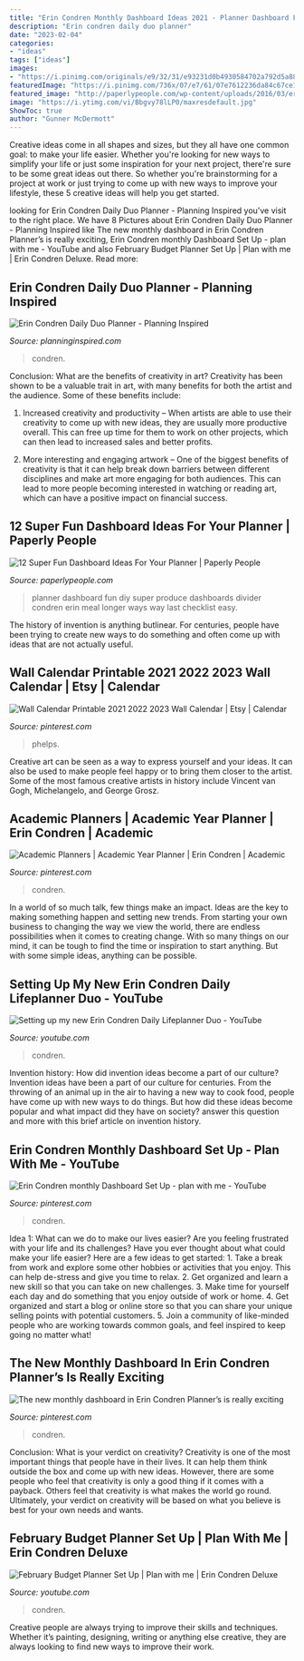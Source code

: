 ```yaml
---
title: "Erin Condren Monthly Dashboard Ideas 2021 - Planner Dashboard Fun Diy Super Produce Dashboards Divider Condren Erin Meal Longer Ways Way Last Checklist Easy"
description: "Erin condren daily duo planner"
date: "2023-02-04"
categories:
- "ideas"
tags: ["ideas"]
images:
- "https://i.pinimg.com/originals/e9/32/31/e93231d0b4930584702a792d5a88c8ba.jpg"
featuredImage: "https://i.pinimg.com/736x/07/e7/61/07e7612236da84c67ce19e43ddb0a34a.jpg"
featured_image: "http://paperlypeople.com/wp-content/uploads/2016/03/erin-condren-meal-planner-divider.jpg"
image: "https://i.ytimg.com/vi/Bbgvy78lLP0/maxresdefault.jpg"
ShowToc: true
author: "Gunner McDermott"
---
```



Creative ideas come in all shapes and sizes, but they all have one common goal: to make your life easier. Whether you're looking for new ways to simplify your life or just some inspiration for your next project, there're sure to be some great ideas out there. So whether you're brainstorming for a project at work or just trying to come up with new ways to improve your lifestyle, these 5 creative ideas will help you get started.

	

		
looking for Erin Condren Daily Duo Planner - Planning Inspired you've visit to the right place. We have 8 Pictures about Erin Condren Daily Duo Planner - Planning Inspired like The new monthly dashboard in Erin Condren Planner’s is really exciting, Erin Condren monthly Dashboard Set Up - plan with me - YouTube and also February Budget Planner Set Up | Plan with me | Erin Condren Deluxe. Read more:
		
    
## Erin Condren Daily Duo Planner - Planning Inspired

<img loading=lazy src="https://www.planninginspired.com/wp-content/uploads/2020/06/dailyduo8-480x270.jpg" onerror="this.onerror=null;this.src='https://tse1.mm.bing.net/th?id=OIP.Okzx4reg0dYNfrboN8MTUgHaEK&amp;pid=15.1';" alt="Erin Condren Daily Duo Planner - Planning Inspired">

_Source: planninginspired.com_

>condren. 

	

Conclusion: What are the benefits of creativity in art?
Creativity has been shown to be a valuable trait in art, with many benefits for both the artist and the audience. Some of these benefits include:
1. Increased creativity and productivity – When artists are able to use their creativity to come up with new ideas, they are usually more productive overall. This can free up time for them to work on other projects, which can then lead to increased sales and better profits.

2. More interesting and engaging artwork – One of the biggest benefits of creativity is that it can help break down barriers between different disciplines and make art more engaging for both audiences. This can lead to more people becoming interested in watching or reading art, which can have a positive impact on financial success.


    
## 12 Super Fun Dashboard Ideas For Your Planner | Paperly People

<img loading=lazy src="http://paperlypeople.com/wp-content/uploads/2016/03/erin-condren-meal-planner-divider.jpg" onerror="this.onerror=null;this.src='https://tse1.mm.bing.net/th?id=OIP._zI73j_j_aQzXysUh50jHgHaHa&amp;pid=15.1';" alt="12 Super Fun Dashboard Ideas For Your Planner | Paperly People">

_Source: paperlypeople.com_

>planner dashboard fun diy super produce dashboards divider condren erin meal longer ways way last checklist easy. 

	

The history of invention is anything butlinear. For centuries, people have been trying to create new ways to do something and often come up with ideas that are not actually useful.

    
## Wall Calendar Printable 2021 2022 2023 Wall Calendar | Etsy | Calendar

<img loading=lazy src="https://i.pinimg.com/236x/3d/a8/d0/3da8d0423759cb8eb97bb87e51f5cd81--lesson-planner-life-planner.jpg?nii=t" onerror="this.onerror=null;this.src='https://tse1.mm.bing.net/th?id=OIP.zGzxnoNQzrDeBLPh9ijZngAAAA&amp;pid=15.1';" alt="Wall Calendar Printable 2021 2022 2023 Wall Calendar | Etsy | Calendar">

_Source: pinterest.com_

>phelps. 

	

Creative art can be seen as a way to express yourself and your ideas. It can also be used to make people feel happy or to bring them closer to the artist. Some of the most famous creative artists in history include Vincent van Gogh, Michelangelo, and George Grosz.

    
## Academic Planners | Academic Year Planner | Erin Condren | Academic

<img loading=lazy src="https://i.pinimg.com/originals/dc/74/b2/dc74b2c7733ef4ca6a7638a1d139d8b1.jpg" onerror="this.onerror=null;this.src='https://tse2.mm.bing.net/th?id=OIP.cA4xTsi1AASOhlNEig3_KgHaGo&amp;pid=15.1';" alt="Academic Planners | Academic Year Planner | Erin Condren | Academic">

_Source: pinterest.com_

>condren. 

	

In a world of so much talk, few things make an impact. Ideas are the key to making something happen and setting new trends. From starting your own business to changing the way we view the world, there are endless possibilities when it comes to creating change. With so many things on our mind, it can be tough to find the time or inspiration to start anything. But with some simple ideas, anything can be possible.

    
## Setting Up My New Erin Condren Daily Lifeplanner Duo - YouTube

<img loading=lazy src="https://i.ytimg.com/vi/Bbgvy78lLP0/maxresdefault.jpg" onerror="this.onerror=null;this.src='https://tse4.mm.bing.net/th?id=OIP.fATstzL-UyvFNLqPncAjfgHaEK&amp;pid=15.1';" alt="Setting up my new Erin Condren Daily Lifeplanner Duo - YouTube">

_Source: youtube.com_

>condren. 

	

Invention history: How did invention ideas become a part of our culture?
Invention ideas have been a part of our culture for centuries. From the throwing of an animal up in the air to having a new way to cook food, people have come up with new ways to do things. But how did these ideas become popular and what impact did they have on society? answer this question and more with this brief article on invention history.

    
## Erin Condren Monthly Dashboard Set Up - Plan With Me - YouTube

<img loading=lazy src="https://i.pinimg.com/736x/07/e7/61/07e7612236da84c67ce19e43ddb0a34a.jpg" onerror="this.onerror=null;this.src='https://tse2.mm.bing.net/th?id=OIP.Tiwp4GG8Aw6ARfeoJiKGvgHaEK&amp;pid=15.1';" alt="Erin Condren monthly Dashboard Set Up - plan with me - YouTube">

_Source: pinterest.com_

>condren. 

	

Idea 1: What can we do to make our lives easier?
Are you feeling frustrated with your life and its challenges? Have you ever thought about what could make your life easier? Here are a few ideas to get started: 1. Take a break from work and explore some other hobbies or activities that you enjoy. This can help de-stress and give you time to relax. 2. Get organized and learn a new skill so that you can take on new challenges. 3. Make time for yourself each day and do something that you enjoy outside of work or home. 4. Get organized and start a blog or online store so that you can share your unique selling points with potential customers. 5. Join a community of like-minded people who are working towards common goals, and feel inspired to keep going no matter what! 
    
## The New Monthly Dashboard In Erin Condren Planner’s Is Really Exciting

<img loading=lazy src="https://i.pinimg.com/originals/e9/32/31/e93231d0b4930584702a792d5a88c8ba.jpg" onerror="this.onerror=null;this.src='https://tse3.mm.bing.net/th?id=OIP.yMYRLyxTTxHuVAhga0bpzgHaHa&amp;pid=15.1';" alt="The new monthly dashboard in Erin Condren Planner’s is really exciting">

_Source: pinterest.com_

>condren. 

	

Conclusion: What is your verdict on creativity?
Creativity is one of the most important things that people have in their lives. It can help them think outside the box and come up with new ideas. However, there are some people who feel that creativity is only a good thing if it comes with a payback. Others feel that creativity is what makes the world go round. Ultimately, your verdict on creativity will be based on what you believe is best for your own needs and wants.

    
## February Budget Planner Set Up | Plan With Me | Erin Condren Deluxe

<img loading=lazy src="https://i.ytimg.com/vi/njVE2zpkRAE/maxresdefault.jpg" onerror="this.onerror=null;this.src='https://tse2.mm.bing.net/th?id=OIP.A4ub4KF1aPqh65yA_4SKogHaEK&amp;pid=15.1';" alt="February Budget Planner Set Up | Plan with me | Erin Condren Deluxe">

_Source: youtube.com_

>condren. 

	

Creative people are always trying to improve their skills and techniques. Whether it’s painting, designing, writing or anything else creative, they are always looking to find new ways to improve their work.

